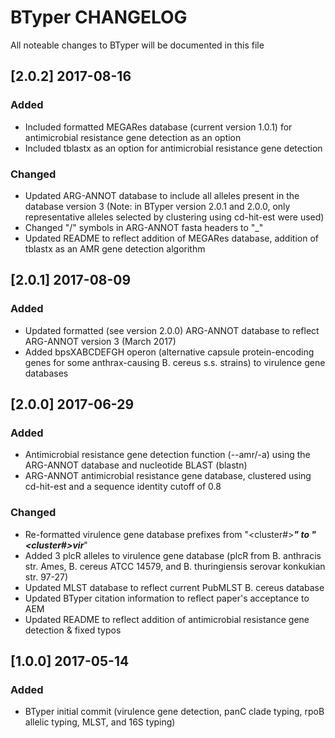 # BTyper CHANGELOG

All noteable changes to BTyper will be documented in this file

## [2.0.2] 2017-08-16

### Added
- Included formatted MEGARes database (current version 1.0.1) for antimicrobial resistance gene detection as an option
- Included tblastx as an option for antimicrobial resistance gene detection

### Changed
- Updated ARG-ANNOT database to include all alleles present in the database version 3 (Note: in BTyper version 2.0.1 and 2.0.0, only representative alleles selected by clustering using cd-hit-est were used)
- Changed "/" symbols in ARG-ANNOT fasta headers to "_"
- Updated README to reflect addition of MEGARes database, addition of tblastx as an AMR gene detection algorithm

## [2.0.1] 2017-08-09

### Added
- Updated formatted (see version 2.0.0) ARG-ANNOT database to reflect ARG-ANNOT version 3 (March 2017)
- Added bpsXABCDEFGH operon (alternative capsule protein-encoding genes for some anthrax-causing B. cereus s.s. strains) to virulence gene databases

## [2.0.0] 2017-06-29

### Added
- Antimicrobial resistance gene detection function (--amr/-a) using the ARG-ANNOT database and nucleotide BLAST (blastn)
- ARG-ANNOT antimicrobial resistance gene database, clustered using cd-hit-est and a sequence identity cutoff of 0.8

### Changed
- Re-formatted virulence gene database prefixes from "<cluster#>___" to "<cluster#>vir___"
- Added 3 plcR alleles to virulence gene database (plcR from B. anthracis str. Ames, B. cereus ATCC 14579, and B. thuringiensis serovar konkukian str. 97-27)
- Updated MLST database to reflect current PubMLST B. cereus database
- Updated BTyper citation information to reflect paper's acceptance to AEM
- Updated README to reflect addition of antimicrobial resistance gene detection & fixed typos

## [1.0.0] 2017-05-14

### Added
- BTyper initial commit (virulence gene detection, panC clade typing, rpoB allelic typing, MLST, and 16S typing)
